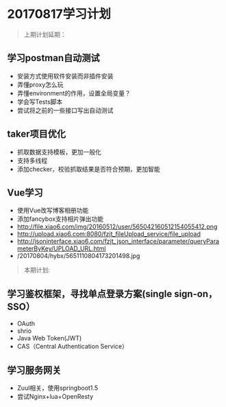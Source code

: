 # 20170817学习计划
> 上期计划延期：
## 学习postman自动测试
- 安装方式使用软件安装而非插件安装
- 弄懂proxy怎么玩
- 弄懂environment的作用，设置全局变量？
- 学会写Tests脚本
- 尝试将之前的一些接口写出自动测试

## taker项目优化
- 抓取数据支持模板，更加一般化
- 支持多线程
- 添加checker，校验抓取结果是否符合预期，更加智能

## Vue学习
- 使用Vue改写博客相册功能
- 添加fancybox支持相片弹出功能
- http://file.xiao6.com/img/20160512/user/565042160512154055412.png
- http://upload.xiao6.com:8080/fzjt_fileUpload_service/file_upload
- http://jsoninterface.xiao6.com/fzjt_json_interface/parameter/queryParameterByKey/UPLOAD_URL.html
- /20170804/hybx/5651110804173201498.jpg

> 本期计划:
## 学习鉴权框架，寻找单点登录方案(single sign-on，SSO）
- OAuth
- shrio
- Java Web Token(JWT)
- CAS（Central Authentication Service）

## 学习服务网关
- Zuul相关，使用springboot1.5
- 尝试Nginx+lua+OpenResty